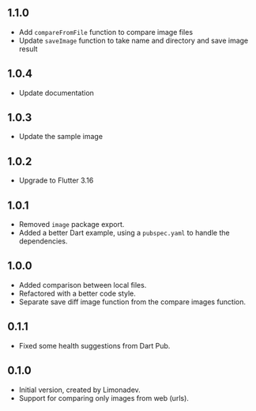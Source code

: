 ## 1.1.0
- Add `compareFromFile` function to compare image files
- Update `saveImage` function to take name and directory and save image result

## 1.0.4
- Update documentation
  
## 1.0.3
- Update the sample image

## 1.0.2

- Upgrade to Flutter 3.16
  
## 1.0.1

- Removed `image` package export.
- Added a better Dart example, using a `pubspec.yaml` to handle the dependencies.

## 1.0.0

- Added comparison between local files.
- Refactored with a better code style.
- Separate save diff image function from the compare images function.

## 0.1.1

- Fixed some health suggestions from Dart Pub.

## 0.1.0

- Initial version, created by Limonadev.
- Support for comparing only images from web (urls).
